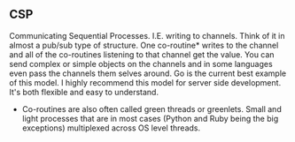 ##  CSP

Communicating Sequential Processes. I.E. writing to channels. Think of it in almost a pub/sub type of structure. One
co-routine* writes to the channel and all of the co-routines listening to that channel get the value. You can send complex
or simple objects on the channels and in some languages even pass the channels them selves around. Go is the current best
example of this model. I highly recommend this model for server side development. It's both flexible and easy to understand.

* Co-routines are also often called green threads or greenlets. Small and light processes that are in most cases (Python and
    Ruby being the big exceptions) multiplexed across OS level threads.

